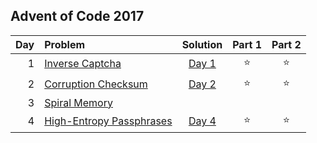 ## Advent of Code 2017

| Day | Problem                                                         |      Solution       | Part 1 | Part 2 |
|----:|:----------------------------------------------------------------|:-------------------:|:------:|:------:|
|   1 | [Inverse Captcha](https://adventofcode.com/2017/day/1)          | [Day 1](Day01.java) | :star: | :star: |
|   2 | [Corruption Checksum](https://adventofcode.com/2017/day/2)      | [Day 2](Day02.java) | :star: | :star: |
|   3 | [Spiral Memory](https://adventofcode.com/2017/day/3)            |                     |        |        |
|   4 | [High-Entropy Passphrases](https://adventofcode.com/2017/day/4) | [Day 4](Day04.java) | :star: | :star: |